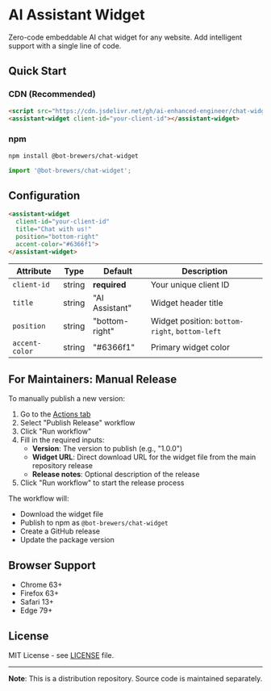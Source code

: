 # AI Assistant Widget

Zero-code embeddable AI chat widget for any website. Add intelligent support with a single line of code.

## Quick Start

### CDN (Recommended)
```html
<script src="https://cdn.jsdelivr.net/gh/ai-enhanced-engineer/chat-widget-dist@latest/dist/assistant-widget.js"></script>
<assistant-widget client-id="your-client-id"></assistant-widget>
```

### npm
```bash
npm install @bot-brewers/chat-widget
```

```javascript
import '@bot-brewers/chat-widget';
```

## Configuration

```html
<assistant-widget
  client-id="your-client-id"
  title="Chat with us!"
  position="bottom-right"
  accent-color="#6366f1">
</assistant-widget>
```

| Attribute | Type | Default | Description |
|-----------|------|---------|-------------|
| `client-id` | string | **required** | Your unique client ID |
| `title` | string | "AI Assistant" | Widget header title |
| `position` | string | "bottom-right" | Widget position: `bottom-right`, `bottom-left` |
| `accent-color` | string | "#6366f1" | Primary widget color |

## For Maintainers: Manual Release

To manually publish a new version:

1. Go to the [Actions tab](https://github.com/ai-enhanced-engineer/chat-widget-dist/actions)
2. Select "Publish Release" workflow
3. Click "Run workflow"
4. Fill in the required inputs:
   - **Version**: The version to publish (e.g., "1.0.0")
   - **Widget URL**: Direct download URL for the widget file from the main repository release
   - **Release notes**: Optional description of the release
5. Click "Run workflow" to start the release process

The workflow will:
- Download the widget file
- Publish to npm as `@bot-brewers/chat-widget`
- Create a GitHub release
- Update the package version

## Browser Support

- Chrome 63+
- Firefox 63+
- Safari 13+
- Edge 79+

## License

MIT License - see [LICENSE](LICENSE) file.

---

**Note**: This is a distribution repository. Source code is maintained separately.